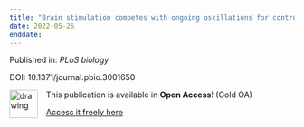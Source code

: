 ```yaml
---
title: "Brain stimulation competes with ongoing oscillations for control of spike timing in the primate brain."
date: 2022-05-26
enddate:
---
```


Published in: *PLoS biology*

DOI: 10.1371/journal.pbio.3001650

<img src="https://upload.wikimedia.org/wikipedia/commons/thumb/7/77/Open_Access_logo_PLoS_transparent.svg/800px-Open_Access_logo_PLoS_transparent.svg.png" alt="drawing" width="50" align="left"/> &nbsp;&nbsp;&nbsp;This publication is available in **Open Access**! (Gold OA)

&nbsp;&nbsp;&nbsp;[Access it freely here](https://journals.plos.org/plosbiology/article/file?id=10.1371/journal.pbio.3001650&type=printable
)


